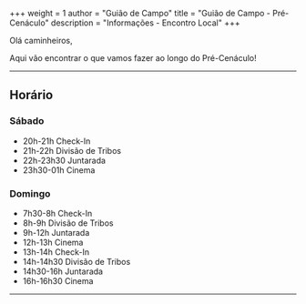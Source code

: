 +++
weight = 1
author = "Guião de Campo"
title = "Guião de Campo - Pré-Cenáculo" 
description = "Informações - Encontro Local" 
+++

Olá caminheiros,

Aqui vão encontrar o que vamos fazer ao longo do Pré-Cenáculo!

---

## Horário

### Sábado
- 20h-21h   Check-In
- 21h-22h   Divisão de Tribos
- 22h-23h30 Juntarada
- 23h30-01h Cinema

### Domingo
- 7h30-8h   Check-In
- 8h-9h     Divisão de Tribos
- 9h-12h    Juntarada
- 12h-13h   Cinema
- 13h-14h   Check-In
- 14h-14h30 Divisão de Tribos
- 14h30-16h Juntarada
- 16h-16h30 Cinema

---

